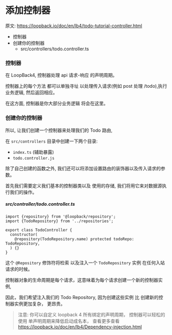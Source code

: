 # 添加控制器

原文: <https://loopback.io/doc/en/lb4/todo-tutorial-controller.html>

- 控制器
- 创建你的控制器
  - src/controllers/todo.controller.ts

### 控制器

在 LoopBack4, 控制器处理 api 请求-响应 的声明周期。  

控制器上的每个方法 都可以单独寻址 以处理传入请求(例如 post 处理 /todo),执行业务逻辑, 然后返回相应。  

在这方面, 控制器是你大部分业务逻辑 将会在这里。


### 创建你的控制器

所以, 让我们创建一个控制器来处理我们的 Todo 路由,  

在 `src/controllers` 目录中创建一下两个目录:

- `index.ts` (辅助暴露)
- `todo.controller.js`

除了自己创建的函数之外,
我们还可以将添加设置路由的装饰器以及传入请求的参数。  

首先我们需要定义我们基本的控制器类以及 使用的存储,
我们将用它来对数据源执行我们的操作。  


##### src/controller/todo.controller.ts

```
import {repository} from '@loopback/repository';
import {TodoRepository} from '../repositories';

export class TodoController {
  constructor(
    @repository(TodoRepository.name) protected todoRepo: TodoRepository,
  ) {}
}
```

这个 `@Repository` 修饰符将检索 以及注入一个 `TodoRepository` 实例 在任何入站请求的时候。  

控制器对象的生命周期是每个请求，这意味着为每个请求创建一个新的控制器实例,

因此，我们希望注入我们的 Todo Repository, 因为创建这些实例 比 创建新的控制器实例更加复杂， 更昂贵。

> 注意:
  你可以自定义 loopback 4 所有绑定的声明周期， 控制器可以轻松的使用 单声明周期来降低启动成名本，
  查看更多查看 <https://loopback.io/doc/en/lb4/Dependency-injection.html>
